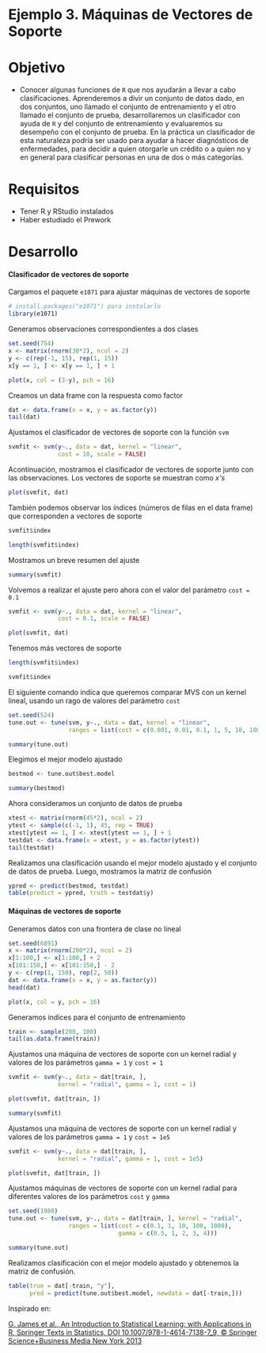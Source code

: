 # Ejemplo 3. Máquinas de Vectores de Soporte

# Objetivo 

- Conocer algunas funciones de `R` que nos ayudarán a llevar a cabo clasificaciones. Aprenderemos a divir un conjunto de datos dado, en dos conjuntos, uno llamado el conjunto de entrenamiento y el otro llamado el conjunto de prueba, desarrollaremos un clasificador con ayuda de `R` y del conjunto de entrenamiento y evaluaremos su desempeño con el conjunto de prueba. En la práctica un clasificador de esta naturaleza podría ser usado para ayudar a hacer diagnósticos de enfermedades, para decidir a quien otorgarle un crédito o a quien no y en general para clasificar personas en una de dos o más categorías.

# Requisitos

- Tener R y RStudio instalados
- Haber estudiado el Prework

# Desarrollo

#### Clasificador de vectores de soporte

Cargamos el paquete `e1071` para ajustar máquinas de vectores de soporte

```R
# install.packages("e1071") para instalarlo
library(e1071) 
```

Generamos observaciones correspondientes a dos clases

```R
set.seed(754)
x <- matrix(rnorm(30*2), ncol = 2)
y <- c(rep(-1, 15), rep(1, 15))
x[y == 1, ] <- x[y == 1, ] + 1
```

```R
plot(x, col = (3-y), pch = 16)
```

Creamos un data frame con la respuesta como factor

```R
dat <- data.frame(x = x, y = as.factor(y))
tail(dat)
```

Ajustamos el clasificador de vectores de soporte con la función `svm`

```R
svmfit <- svm(y~., data = dat, kernel = "linear", 
              cost = 10, scale = FALSE)
```

Acontinuación, mostramos el clasificador de vectores de soporte junto con las observaciones. Los vectores de soporte se muestran como *x's*

```R
plot(svmfit, dat)
```

También podemos observar los índices (números de filas en el data frame) que corresponden a vectores de soporte

```R
svmfit$index
```

```R
length(svmfit$index)
```

Mostramos un breve resumen del ajuste

```R
summary(svmfit)
```

Volvemos a realizar el ajuste pero ahora con el valor del parámetro `cost = 0.1`

```R
svmfit <- svm(y~., data = dat, kernel = "linear", 
              cost = 0.1, scale = FALSE)
```

```R
plot(svmfit, dat)
```

Tenemos más vectores de soporte

```R
length(svmfit$index)
```

```R
svmfit$index
```

El siguiente comando indica que queremos comparar MVS con un kernel lineal, usando un rago de valores del parámetro `cost`

```R
set.seed(524)
tune.out <- tune(svm, y~., data = dat, kernel = "linear", 
                 ranges = list(cost = c(0.001, 0.01, 0.1, 1, 5, 10, 100)))
```

```R
summary(tune.out)
```

Elegimos el mejor modelo ajustado

```R
bestmod <- tune.out$best.model
```

```R
summary(bestmod)
```

Ahora consideramos un conjunto de datos de prueba

```R
xtest <- matrix(rnorm(45*2), ncol = 2)
ytest <- sample(c(-1, 1), 45, rep = TRUE)
xtest[ytest == 1, ] <- xtest[ytest == 1, ] + 1
testdat <- data.frame(x = xtest, y = as.factor(ytest))
tail(testdat)
```

Realizamos una clasificación usando el mejor modelo ajustado y el conjunto de datos de prueba. Luego, mostramos la matriz de confusión

```R
ypred <- predict(bestmod, testdat)
table(predict = ypred, truth = testdat$y)
```

#### Máquinas de vectores de soporte

Generamos datos con una frontera de clase no lineal

```R
set.seed(6891)
x <- matrix(rnorm(200*2), ncol = 2)
x[1:100,] <- x[1:100,] + 2
x[101:150,] <- x[101:150,] - 2
y <- c(rep(1, 150), rep(2, 50))
dat <- data.frame(x = x, y = as.factor(y))
head(dat)
```

```R
plot(x, col = y, pch = 16)
```

Generamos índices para el conjunto de entrenamiento

```R
train <- sample(200, 100)
tail(as.data.frame(train))
```

Ajustamos una máquina de vectores de soporte con un kernel radial y valores de los parámetros `gamma = 1` y `cost = 1`

```R
svmfit <- svm(y~., data = dat[train, ], 
              kernel = "radial", gamma = 1, cost = 1)
```

```R
plot(svmfit, dat[train, ])
```

```R
summary(svmfit)
```

Ajustamos una máquina de vectores de soporte con un kernel radial y valores de los parámetros `gamma = 1` y `cost = 1e5`

```R
svmfit <- svm(y~., data = dat[train, ], 
              kernel = "radial", gamma = 1, cost = 1e5)
```

```R
plot(svmfit, dat[train, ])
```

Ajustamos máquinas de vectores de soporte con un kernel radial para diferentes valores de los parámetros `cost` y `gamma`

```R
set.seed(1980)
tune.out <- tune(svm, y~., data = dat[train, ], kernel = "radial", 
                 ranges = list(cost = c(0.1, 1, 10, 100, 1000), 
                               gamma = c(0.5, 1, 2, 3, 4)))
```

```R
summary(tune.out)
```

Realizamos clasificación con el mejor modelo ajustado y obtenemos la matriz de confusión.

```R
table(true = dat[-train, "y"], 
      pred = predict(tune.out$best.model, newdata = dat[-train,]))
```

Inspirado en: 

[G. James et al., An Introduction to Statistical Learning: with Applications in R, Springer Texts in Statistics, DOI 10.1007/978-1-4614-7138-7_9, © Springer Science+Business Media New York 2013](http://faculty.marshall.usc.edu/gareth-james/ISL/)
